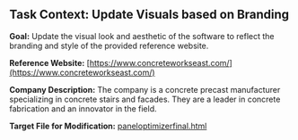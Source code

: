 ## Task Context: Update Visuals based on Branding

**Goal:** Update the visual look and aesthetic of the software to reflect the branding and style of the provided reference website.

**Reference Website:** [https://www.concreteworkseast.com/](https://www.concreteworkseast.com/)

**Company Description:** The company is a concrete precast manufacturer specializing in concrete stairs and facades. They are a leader in concrete fabrication and an innovator in the field.

**Target File for Modification:** [paneloptimizerfinal.html](paneloptimizerfinal.html)